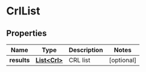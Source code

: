 # CrlList

## Properties
Name | Type | Description | Notes
------------ | ------------- | ------------- | -------------
**results** | [**List&lt;Crl&gt;**](Crl.md) | CRL list |  [optional]

